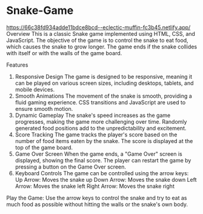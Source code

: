 # Snake-Game
https://66c38fd934adde11bdce8bcd--eclectic-muffin-fc3b45.netlify.app/
Overview
This is a classic Snake game implemented using HTML, CSS, and JavaScript. The objective of the game is to control the snake to eat food, which causes the snake to grow longer. The game ends if the snake collides with itself or with the walls of the game board.

Features
1. Responsive Design
The game is designed to be responsive, meaning it can be played on various screen sizes, including desktops, tablets, and mobile devices.
2. Smooth Animations
The movement of the snake is smooth, providing a fluid gaming experience.
CSS transitions and JavaScript are used to ensure smooth motion.
3. Dynamic Gameplay
The snake's speed increases as the game progresses, making the game more challenging over time.
Randomly generated food positions add to the unpredictability and excitement.
4. Score Tracking
The game tracks the player's score based on the number of food items eaten by the snake.
The score is displayed at the top of the game board.
5. Game Over Screen
When the game ends, a "Game Over" screen is displayed, showing the final score.
The player can restart the game by pressing a button on the Game Over screen.
6. Keyboard Controls
The game can be controlled using the arrow keys:
Up Arrow: Moves the snake up
Down Arrow: Moves the snake down
Left Arrow: Moves the snake left
Right Arrow: Moves the snake right


Play the Game:
 Use the arrow keys to control the snake and try to eat as much food as possible without hitting the walls or the snake's own body.


